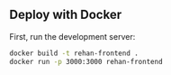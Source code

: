 ## Deploy with Docker

First, run the development server:

```bash
docker build -t rehan-frontend .
docker run -p 3000:3000 rehan-frontend
```
